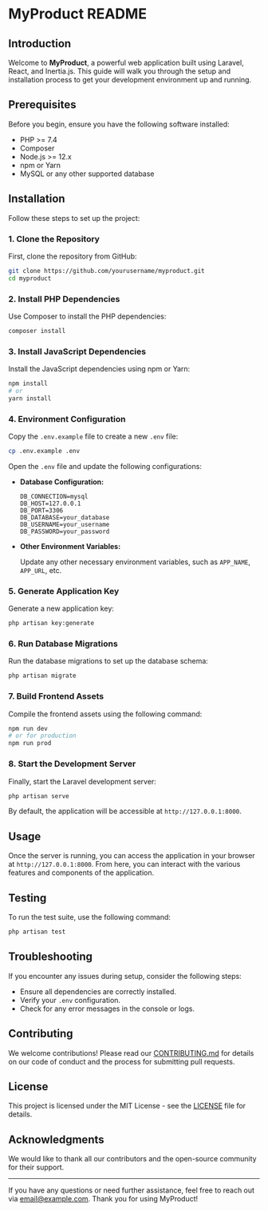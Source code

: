 # MyProduct README

## Introduction

Welcome to **MyProduct**, a powerful web application built using Laravel, React, and Inertia.js. This guide will walk you through the setup and installation process to get your development environment up and running.

## Prerequisites

Before you begin, ensure you have the following software installed:

-   PHP >= 7.4
-   Composer
-   Node.js >= 12.x
-   npm or Yarn
-   MySQL or any other supported database

## Installation

Follow these steps to set up the project:

### 1. Clone the Repository

First, clone the repository from GitHub:

```sh
git clone https://github.com/yourusername/myproduct.git
cd myproduct
```

### 2. Install PHP Dependencies

Use Composer to install the PHP dependencies:

```sh
composer install
```

### 3. Install JavaScript Dependencies

Install the JavaScript dependencies using npm or Yarn:

```sh
npm install
# or
yarn install
```

### 4. Environment Configuration

Copy the `.env.example` file to create a new `.env` file:

```sh
cp .env.example .env
```

Open the `.env` file and update the following configurations:

-   **Database Configuration:**

    ```env
    DB_CONNECTION=mysql
    DB_HOST=127.0.0.1
    DB_PORT=3306
    DB_DATABASE=your_database
    DB_USERNAME=your_username
    DB_PASSWORD=your_password
    ```

-   **Other Environment Variables:**

    Update any other necessary environment variables, such as `APP_NAME`, `APP_URL`, etc.

### 5. Generate Application Key

Generate a new application key:

```sh
php artisan key:generate
```

### 6. Run Database Migrations

Run the database migrations to set up the database schema:

```sh
php artisan migrate
```

### 7. Build Frontend Assets

Compile the frontend assets using the following command:

```sh
npm run dev
# or for production
npm run prod
```

### 8. Start the Development Server

Finally, start the Laravel development server:

```sh
php artisan serve
```

By default, the application will be accessible at `http://127.0.0.1:8000`.

## Usage

Once the server is running, you can access the application in your browser at `http://127.0.0.1:8000`. From here, you can interact with the various features and components of the application.

## Testing

To run the test suite, use the following command:

```sh
php artisan test
```

## Troubleshooting

If you encounter any issues during setup, consider the following steps:

-   Ensure all dependencies are correctly installed.
-   Verify your `.env` configuration.
-   Check for any error messages in the console or logs.

## Contributing

We welcome contributions! Please read our [CONTRIBUTING.md](CONTRIBUTING.md) for details on our code of conduct and the process for submitting pull requests.

## License

This project is licensed under the MIT License - see the [LICENSE](LICENSE) file for details.

## Acknowledgments

We would like to thank all our contributors and the open-source community for their support.

---

If you have any questions or need further assistance, feel free to reach out via [email@example.com](mailto:email@example.com). Thank you for using MyProduct!
